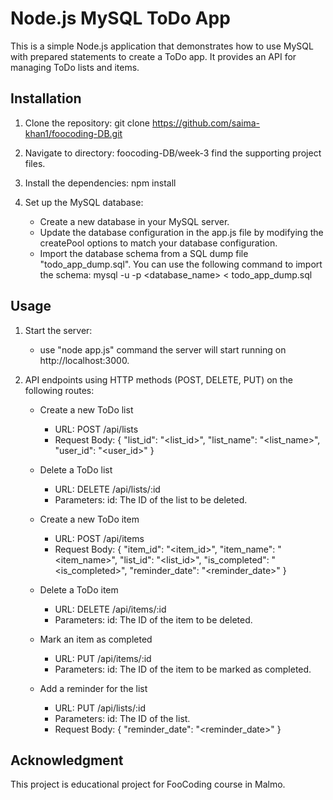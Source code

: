 # Node.js MySQL ToDo App

This is a simple Node.js application that demonstrates how to use MySQL with prepared statements to create a ToDo app. It provides an API for managing ToDo lists and items.

## Installation

1. Clone the repository:
   git clone <https://github.com/saima-khan1/foocoding-DB.git>

2. Navigate to directory: foocoding-DB/week-3 find the supporting project files.

3. Install the dependencies:
   npm install

4. Set up the MySQL database:
   - Create a new database in your MySQL server.
   - Update the database configuration in the app.js file by modifying the createPool options to match your database configuration.
   - Import the database schema from a SQL dump file "todo_app_dump.sql". You can use the following command to import the schema:
     mysql -u <username> -p <database_name> < todo_app_dump.sql

## Usage

1. Start the server:

   - use "node app.js" command the server will start running on http://localhost:3000.

2. API endpoints using HTTP methods (POST, DELETE, PUT) on the following routes:

   - Create a new ToDo list

     - URL: POST /api/lists
     - Request Body:
       {
       "list_id": "<list_id>",
       "list_name": "<list_name>",
       "user_id": "<user_id>"
       }

   - Delete a ToDo list

     - URL: DELETE /api/lists/:id
     - Parameters:
       id: The ID of the list to be deleted.

   - Create a new ToDo item

     - URL: POST /api/items
     - Request Body:
       {
       "item_id": "<item_id>",
       "item_name": "<item_name>",
       "list_id": "<list_id>",
       "is_completed": "<is_completed>",
       "reminder_date": "<reminder_date>"
       }

   - Delete a ToDo item

     - URL: DELETE /api/items/:id
     - Parameters:
       id: The ID of the item to be deleted.

   - Mark an item as completed

     - URL: PUT /api/items/:id
     - Parameters:
       id: The ID of the item to be marked as completed.

   - Add a reminder for the list
     - URL: PUT /api/lists/:id
     - Parameters:
       id: The ID of the list.
     - Request Body:
       {
       "reminder_date": "<reminder_date>"
       }

## Acknowledgment

This project is educational project for FooCoding course in Malmo.
